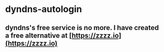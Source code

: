 dyndns-autologin
================

## dyndns's free service is no more. I have created a free alternative at [https://zzzz.io](https://zzzz.io)
